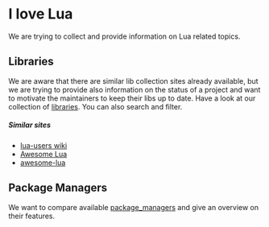 # I love Lua

We are trying to collect and provide information on Lua related topics.

## Libraries

We are aware that there are similar lib collection sites already available, but we are trying to
provide also information on the status of a project and want to motivate the maintainers to keep
their libs up to date. Have a look at our collection of [libraries](libraries/libraries.html). You
can also search and filter.

##### Similar sites
- [lua-users wiki](http://lua-users.org/wiki/LibrariesAndBindings)
- [Awesome Lua](https://github.com/LewisJEllis/awesome-lua)
- [awesome-lua](https://github.com/uhub/awesome-lua)

## Package Managers

We want to compare available [package_managers](package_managers/package_managers.md) and give an
overview on their features.

